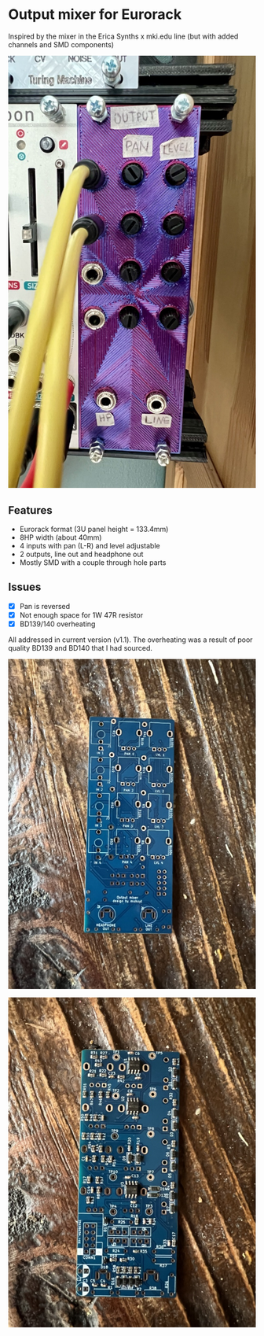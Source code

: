 # Output mixer for Eurorack

Inspired by the mixer in the Erica Synths x mki.edu line (but with added channels and SMD components)

[![Panel](img/panel.jpeg "Panel")](img/panel.jpeg)

## Features
- Eurorack format (3U panel height = 133.4mm)
- 8HP width (about 40mm)
- 4 inputs with pan (L-R) and level adjustable
- 2 outputs, line out and headphone out
- Mostly SMD with a couple through hole parts

## Issues
- [x] Pan is reversed
- [x] Not enough space for 1W 47R resistor
- [x] BD139/140 overheating

All addressed in current version (v1.1). The overheating was a result of poor quality BD139 and BD140 that I had sourced. 

[![PCB front](img/pcb_front.jpeg "PCB front")](img/pcb_front.jpeg)

[![PCB back](img/pcb_back.jpeg "PCB back")](img/pcb_back.jpeg)